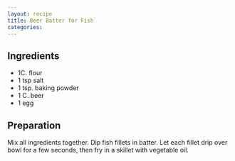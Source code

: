 ```yaml
---
layout: recipe
title: Beer Batter for Fish
categories:
---
```


## Ingredients

- 1C. flour
- 1 tsp salt
- 1 tsp. baking powder
- 1 C. beer
- 1 egg

## Preparation

Mix all ingredients together.  Dip fish fillets in batter.  Let each fillet drip over bowl for a few seconds, then fry in a skillet with vegetable oil.